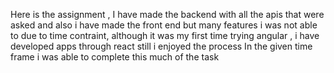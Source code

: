 Here is the assignment , I have made the backend with all the apis that were asked and also i have made the front end but many features i was not able to due to time contraint, 
although it was my first time trying angular , i have developed apps through react still i enjoyed the process
In the given time frame i was able to complete this much of the task
